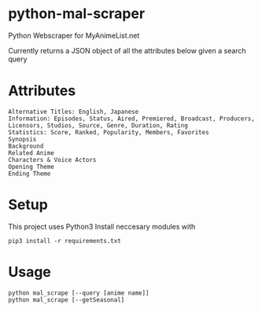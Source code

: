 # python-mal-scraper
Python Webscraper for MyAnimeList.net

Currently returns a JSON object of all the attributes below given a search query

# Attributes

```
Alternative Titles: English, Japanese
Information: Episodes, Status, Aired, Premiered, Broadcast, Producers, Licensors, Studios, Source, Genre, Duration, Rating
Statistics: Score, Ranked, Popularity, Members, Favorites
Synopsis
Background
Related Anime
Characters & Voice Actors
Opening Theme
Ending Theme
```

# Setup
This project uses Python3
Install neccesary modules with
```
pip3 install -r requirements.txt
```

# Usage 
```
python mal_scrape [--query [anime name]]
python mal_scrape [--getSeasonal]
```
